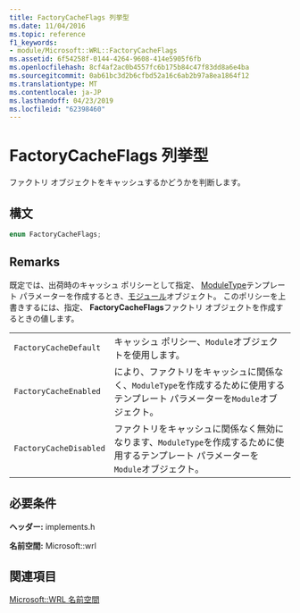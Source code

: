 ```yaml
---
title: FactoryCacheFlags 列挙型
ms.date: 11/04/2016
ms.topic: reference
f1_keywords:
- module/Microsoft::WRL::FactoryCacheFlags
ms.assetid: 6f54258f-0144-4264-9608-414e5905f6fb
ms.openlocfilehash: 8cf4af2ac0b4557fc6b175b84c47f83dd8a6e4ba
ms.sourcegitcommit: 0ab61bc3d2b6cfbd52a16c6ab2b97a8ea1864f12
ms.translationtype: MT
ms.contentlocale: ja-JP
ms.lasthandoff: 04/23/2019
ms.locfileid: "62398460"
---
```

# <a name="factorycacheflags-enumeration"></a>FactoryCacheFlags 列挙型

ファクトリ オブジェクトをキャッシュするかどうかを判断します。

## <a name="syntax"></a>構文

```cpp
enum FactoryCacheFlags;
```

## <a name="remarks"></a>Remarks

既定では、出荷時のキャッシュ ポリシーとして指定、 [ModuleType](moduletype-enumeration.md)テンプレート パラメーターを作成するとき、[モジュール](module-class.md)オブジェクト。 このポリシーを上書きするには、指定、 **FactoryCacheFlags**ファクトリ オブジェクトを作成するときの値します。

|||
|-|-|
|`FactoryCacheDefault`|キャッシュ ポリシー、`Module`オブジェクトを使用します。|
|`FactoryCacheEnabled`|により、ファクトリをキャッシュに関係なく、`ModuleType`を作成するために使用するテンプレート パラメーターを`Module`オブジェクト。|
|`FactoryCacheDisabled`|ファクトリをキャッシュに関係なく無効になります、`ModuleType`を作成するために使用するテンプレート パラメーターを`Module`オブジェクト。|

## <a name="requirements"></a>必要条件

**ヘッダー:** implements.h

**名前空間:** Microsoft::wrl

## <a name="see-also"></a>関連項目

[Microsoft::WRL 名前空間](microsoft-wrl-namespace.md)